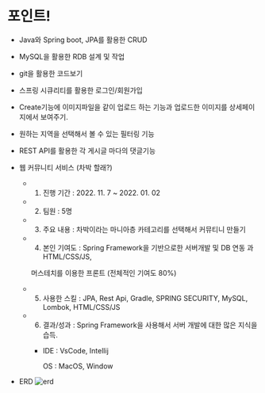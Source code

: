 
 # 포인트!

- Java와 Spring boot, JPA를 활용한 CRUD
- MySQL을 활용한 RDB 설계 및 작업
- git을 활용한 코드보기
- 스프링 시큐리티를 활용한 로그인/회원가입
- Create기능에 이미지파일을 같이 업로드 하는 기능과 업로드한 이미지를 상세페이지에서 보여주기.
- 원하는 지역을 선택해서 볼 수 있는 필터링 기능
- REST API를 활용한 각 게시글 마다의 댓글기능
    
    

- 웹 커뮤니티 서비스 (차박 할래?)
    - 1)  진행 기간 : 2022. 11. 7 ~ 2022. 01. 02
    - 2)  팀원 : 5명
    - 3)  주요 내용 : 차박이라는 마니아층 카테고리를 선택해서 커뮤티니 만들기
    - 4)  본인 기여도 : Spring Framework을 기반으로한 서버개발 및 DB 연동 과 HTML/CSS/JS,
        
        머스테치를 이용한 프론트 (전체적인 기여도 80%)
        
    - 5)  사용한 스킬 : JPA,  Rest Api, Gradle, SPRING SECURITY, MySQL, Lombok, HTML/CSS/JS
    - 6)  결과/성과  : Spring Framework을 사용해서 서버 개발에 대한 많은 지식을 습득.
        - IDE : VsCode, Intellij
            
            OS : MacOS, Window
            
- ERD
![erd](https://user-images.githubusercontent.com/120090793/212575918-7a0fb6d8-5d2f-412f-8975-b5fc61b56fe6.png)
